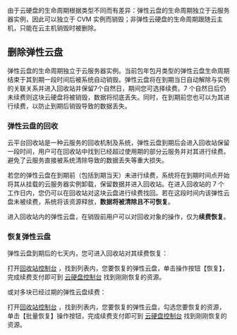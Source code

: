 由于云硬盘的生命周期根据类型不同而有差异：弹性云盘的生命周期独立于云服务器实例，因此可以独立于 CVM 实例而销毁；非弹性云硬盘的生命周期跟随云主机，只能在云主机销毁时被删除。

## 删除弹性云盘
弹性云盘的生命周期独立于云服务器实例。当前包年包月类型的弹性云盘生命周期结束于其到期一段时间后被系统自动销毁。弹性云盘将在到期当日自动解除与实例的关联关系并进入回收站并保留7个自然日，期间您可选择续费。7 个自然日后仍未续费则这块云硬盘将被销毁，数据将彻底丢失。同时，在到期前您也可以为其进行续费，以防止到期后销毁导致的数据丢失。

### 弹性云盘的回收

云平台回收站是一种云服务的回收机制及系统，弹性云盘到期后会进入回收站保留一段时间，用户可在回收站中找到已经超过使用期的部分云服务并对其进行续费。避免了云服务直接被系统清除导致的数据丢失等重大损失。

若您的弹性云盘在到期前（包括到期当天）未进行续费，系统将在到期时间点开始将其从挂载的云服务器实例卸载，保留数据并进入回收站。在进入回收站的 7 个工作日内，您仍可以在回收站对这块云盘进行续费找回。若在这段时间内该弹性云盘未被续费，系统将该资源释放，**数据将被清除且不可恢复**。

进入回收站内的弹性云盘，在销毁前用户可以对回收对象的操作，仅为**续费恢复**。

### 恢复弹性云盘

弹性云盘到期后的七天内，您可进入回收站对其续费恢复：

打开[回收站控制台](http://console.tcecqpoc.fsphere.cn/cvm/recycle) ，找到列表内，您要恢复的弹性云盘，单击操作按钮【恢复】，完成续费支付即可到 [云硬盘控制台](http://console.tcecqpoc.fsphere.cn/cvm/cbs) 找到刚刚恢复的资源。

或对多块已经过期的弹性云盘续费：

打开[回收站控制台](http://console.tcecqpoc.fsphere.cn/cvm/recycle) ，找到列表内，您要恢复的弹性云盘，勾选您要恢复的资源，单击【批量恢复】操作按钮，完成续费支付即可到  [云硬盘控制台](http://console.tcecqpoc.fsphere.cn/cvm/cbs) 找到刚刚恢复的资源。



